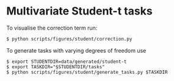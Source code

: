 # Multivariate Student-t tasks

To visualise the correction term run:
```bash
$ python scripts/figures/student/correction.py
```

To generate tasks with varying degrees of freedom use
```
$ export STUDENTDIR=data/generated/student-t
$ export TASKDIR="$STUDENTDIR/tasks"
$ python scripts/figures/student/generate_tasks.py $TASKDIR
```

